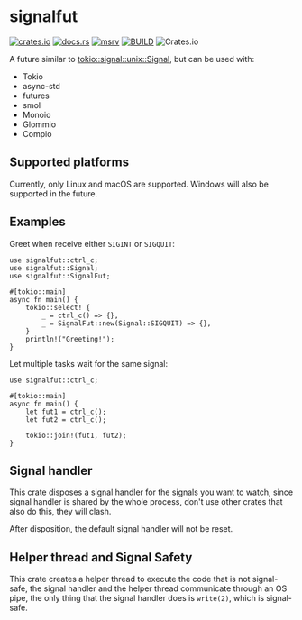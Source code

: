 # signalfut

[![crates.io](https://img.shields.io/crates/v/signalfut?style=flat-square&logo=rust)](https://crates.io/crates/signalfut)
[![docs.rs](https://img.shields.io/badge/docs.rs-signalfut-blue?style=flat-square&logo=docs.rs)](https://docs.rs/signalfut)
[![msrv](https://img.shields.io/badge/msrv-1.69-blue?style=flat-square&logo=rust)](https://www.rust-lang.org)
[![BUILD](https://github.com/stevelauc/signalfut/workflows/ci/badge.svg)](https://github.com/stevelauc/signalfut/actions/workflows/ci.yml)
![Crates.io](https://img.shields.io/crates/d/signalfut?color=orange)


A future similar to [tokio::signal::unix::Signal][link], but can be used with:

[link]: https://docs.rs/tokio/latest/tokio/signal/unix/struct.Signal.html#

* Tokio
* async-std
* futures
* smol
* Monoio
* Glommio
* Compio

## Supported platforms

Currently, only Linux and macOS are supported. Windows will also be supported in
the future.

## Examples

Greet when receive either `SIGINT` or `SIGQUIT`:

```rust,no_run
use signalfut::ctrl_c;
use signalfut::Signal;
use signalfut::SignalFut;

#[tokio::main]
async fn main() {
    tokio::select! {
        _ = ctrl_c() => {},
        _ = SignalFut::new(Signal::SIGQUIT) => {},
    }
    println!("Greeting!");
}
```

Let multiple tasks wait for the same signal:

```rust,no_run
use signalfut::ctrl_c;

#[tokio::main]
async fn main() {
    let fut1 = ctrl_c();
    let fut2 = ctrl_c();

    tokio::join!(fut1, fut2);
}
```

## Signal handler

This crate disposes a signal handler for the signals you want to watch, since
signal handler is shared by the whole process, don't use other crates that also
do this, they will clash.

After disposition, the default signal handler will not be reset.

## Helper thread and Signal Safety

This crate creates a helper thread to execute the code that is not signal-safe,
the signal handler and the helper thread communicate through an OS pipe, the only
thing that the signal handler does is `write(2)`, which is signal-safe.
